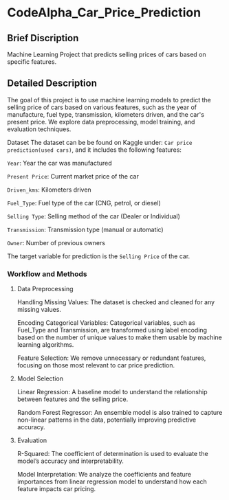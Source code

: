 # CodeAlpha_Car_Price_Prediction
## Brief Discription
Machine Learning Project that predicts selling prices of cars based on specific features.
## Detailed Description
The goal of this project is to use machine learning models to predict the selling price of cars based on various features, such as the year of manufacture, fuel type, transmission, kilometers driven, and the car's present price. We explore data preprocessing, model training, and evaluation techniques.

Dataset
The dataset can be be found on Kaggle under: `Car price prediction(used cars)`, and it includes the following features:

`Year`: Year the car was manufactured

`Present Price`: Current market price of the car

`Driven_kms`: Kilometers driven

`Fuel_Type`: Fuel type of the car (CNG, petrol, or diesel)

`Selling Type`: Selling method of the car (Dealer or Individual)

`Transmission`: Transmission type (manual or automatic)

`Owner`: Number of previous owners

The target variable for prediction is the `Selling Price` of the car.

### Workflow and Methods

1. Data Preprocessing

   Handling Missing Values: The dataset is checked and cleaned for any missing values.

   Encoding Categorical Variables: Categorical variables, such as Fuel_Type and Transmission, are transformed using label encoding based on the number of unique values to make them usable by machine learning algorithms.

   Feature Selection: We remove unnecessary or redundant features, focusing on those most relevant to car price prediction.

3. Model Selection

   Linear Regression: A baseline model to understand the relationship between features and the selling price.

   Random Forest Regressor: An ensemble model is also trained to capture non-linear patterns in the data, potentially improving predictive accuracy.

5. Evaluation

   R-Squared: The coefficient of determination is used to evaluate the model’s accuracy and interpretability.

   Model Interpretation: We analyze the coefficients and feature importances from linear regression model to understand how each feature impacts car pricing.

